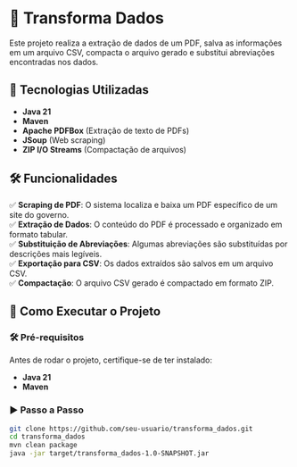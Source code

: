 # 📄 Transforma Dados

Este projeto realiza a extração de dados de um PDF, salva as informações em um arquivo CSV, compacta o arquivo gerado e substitui abreviações encontradas nos dados.

## 📌 Tecnologias Utilizadas

- **Java 21**
- **Maven**
- **Apache PDFBox** (Extração de texto de PDFs)
- **JSoup** (Web scraping)
- **ZIP I/O Streams** (Compactação de arquivos)

## 🛠️ Funcionalidades

✅ **Scraping de PDF**: O sistema localiza e baixa um PDF específico de um site do governo.  
✅ **Extração de Dados**: O conteúdo do PDF é processado e organizado em formato tabular.  
✅ **Substituição de Abreviações**: Algumas abreviações são substituídas por descrições mais legíveis.  
✅ **Exportação para CSV**: Os dados extraídos são salvos em um arquivo CSV.  
✅ **Compactação**: O arquivo CSV gerado é compactado em formato ZIP.  

## 🚀 Como Executar o Projeto

### 🛠️ Pré-requisitos
Antes de rodar o projeto, certifique-se de ter instalado:
- **Java 21**
- **Maven**

### ▶️ Passo a Passo

```sh
git clone https://github.com/seu-usuario/transforma_dados.git
cd transforma_dados
mvn clean package
java -jar target/transforma_dados-1.0-SNAPSHOT.jar
